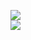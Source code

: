 [![](https://img.shields.io/badge/Made%20With-Github%20Spray-lightgrey.svg?style=for-the-badge&logo=github)](https://github.com/Annihil/github-spray#22556)  
[![](https://i.imgur.com/2DrTn0Z.gif)](https://github.com/Annihil/github-spray)